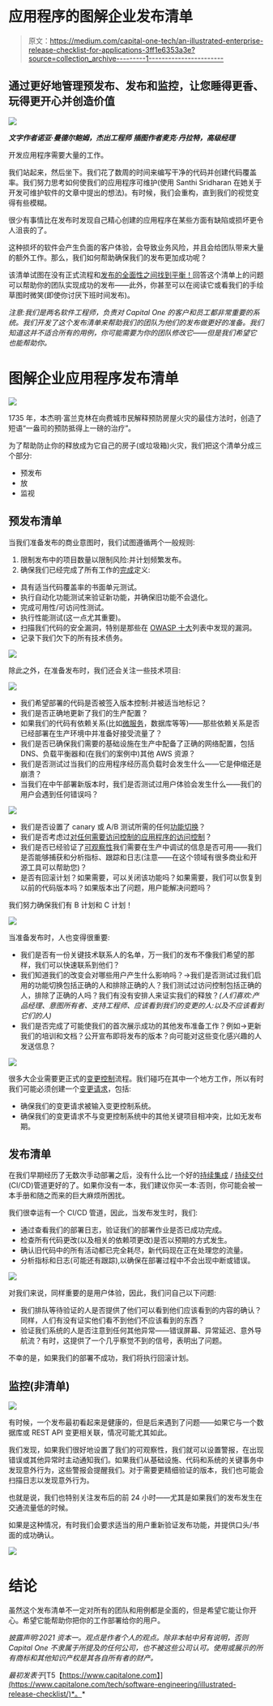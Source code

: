 # 应用程序的图解企业发布清单

> 原文：<https://medium.com/capital-one-tech/an-illustrated-enterprise-release-checklist-for-applications-3ff1e6353a3e?source=collection_archive---------1----------------------->

## 通过更好地管理预发布、发布和监控，让您睡得更香、玩得更开心并创造价值

![](img/ee42c18642683d012c628d638dd02cf1.png)

***文字作者诺亚·曼德尔鲍姆，杰出工程师***
***插图作者麦克·丹拉特，高级经理***

开发应用程序需要大量的工作。

我们站起来，然后坐下。我们花了数周的时间来编写干净的代码并创建代码覆盖率。我们努力思考如何使我们的应用程序可维护(使用 Santhi Sridharan 在她关于开发可维护软件的文章中提出的想法)。有时候，我们会重构，直到我们的视觉变得有些模糊。

很少有事情比在发布时发现自己精心创建的应用程序在某些方面有缺陷或损坏更令人沮丧的了。

这种损坏的软件会产生负面的客户体验，会导致业务风险，并且会给团队带来大量的额外工作。那么，我们如何帮助确保我们的发布更加成功呢？

该清单试图在没有正式流程和[发布的全面性之间找到平衡！](https://www.amazon.com/Release-Design-Deploy-Production-Ready-Software-ebook-dp-B079YWMY2V/dp/B079YWMY2V/ref=mt_other?_encoding=UTF8&me=&qid=)回答这个清单上的问题可以帮助你的团队实现成功的发布——此外，你甚至可以在阅读它或看我们的手绘草图时微笑(即使你讨厌下班时间发布)。

*注意:我们是两名软件工程师，负责对 Capital One 的客户和员工都非常重要的系统。我们开发了这个发布清单来帮助我们的团队为他们的发布做更好的准备。我们知道这并不适合所有的用例，你可能需要为你的团队修改它——但是我们希望它也能帮助你。*

# 图解企业应用程序发布清单

![](img/4454fd8d71df7d166a8f3689c560e2dd.png)

1735 年，本杰明·富兰克林在向费城市民解释预防房屋火灾的最佳方法时，创造了短语“一盎司的预防抵得上一磅的治疗”。

为了帮助防止你的释放成为它自己的房子(或垃圾箱)火灾，我们把这个清单分成三个部分:

*   预发布
*   放
*   监视

## 预发布清单

当我们准备发布的商业意图时，我们试图遵循两个一般规则:

1.  限制发布中的项目数量以限制风险:并计划频繁发布。
2.  确保我们已经完成了所有工作的[完成](https://www.agilealliance.org/glossary/definition-of-done/#q=~(infinite~false~filters~(postType~(~'page~'post~'aa_book~'aa_event_session~'aa_experience_report~'aa_glossary~'aa_research_paper~'aa_video))~searchTerm~'~sort~false~sortDirection~'asc~page~1))定义:

*   具有适当代码覆盖率的书面单元测试。
*   执行自动化功能测试来验证新功能，并确保旧功能不会退化。
*   完成可用性/可访问性测试。
*   执行性能测试(这一点尤其重要)。
*   扫描我们代码的安全漏洞，特别是那些在 [OWASP 十大](https://owasp.org/www-project-top-ten/)列表中发现的漏洞。
*   记录下我们欠下的所有技术债务。

![](img/5bf87646282327b8082fdcff3dc5f2db.png)

除此之外，在准备发布时，我们还会关注一些技术项目:

![](img/3b607ab767d08e29dd143dd76bbcf263.png)

*   我们希望部署的代码是否被签入版本控制:并被适当地标记？
*   我们是否正确地更新了我们的生产配置？
*   如果我们的代码有依赖关系(比如[微服务](https://martinfowler.com/articles/microservices.html)，数据库等等)——那些依赖关系是否已经部署在生产环境中并准备好接受流量了？
*   我们是否已确保我们需要的基础设施在生产中配备了正确的网络配置，包括 DNS、负载平衡器和(在我们的案例中)其他 AWS 资源？
*   我们是否测试过当我们的应用程序经历高负载时会发生什么——它是伸缩还是崩溃？
*   当我们在中午部署新版本时，我们是否测试过用户体验会发生什么——我们的用户会遇到任何错误吗？

![](img/20adc34559f0091622216381a302c141.png)

*   我们是否设置了 canary 或 A/B 测试所需的任何[功能切换](https://martinfowler.com/articles/feature-toggles.html)？
*   我们是否考虑过[对任何需要访问控制的应用程序的访问控制](https://en.wikipedia.org/wiki/Computer_access_control)？
*   我们是否已经验证了[可观察性](https://theagileadmin.com/2018/02/16/monitoring-and-observability/)我们需要在生产中调试的信息是否可用——我们是否能够捕获和分析指标、跟踪和日志(注意——在这个领域有很多商业和开源工具可以帮助您)？
*   是否有回滚计划？如果需要，可以关闭该功能吗？如果需要，我们可以恢复到以前的代码版本吗？如果版本出了问题，用户能解决问题吗？

我们努力确保我们有 B 计划和 C 计划！

![](img/fef3d5a7b54745848d2f10fdcee4c6d9.png)

当准备发布时，人也变得很重要:

*   我们是否有一份关键技术联系人的名单，万一我们的发布不像我们希望的那样，我们可以快速联系到他们？
*   我们知道我们的改变会对哪些用户产生什么影响吗？→我们是否测试过我们启用的功能切换包括正确的人和排除正确的人？我们测试过访问控制包括正确的人，排除了正确的人吗？我们有没有安排人来证实我们的释放？*(人们喜欢:产品经理、意图所有者、支持工程师、应该看到我们的变更的人:以及不应该看到它们的人)*
*   我们是否完成了可能使我们的首次展示成功的其他发布准备工作？例如→更新我们的培训和文档？公开宣布即将发布的版本？向可能对这些变化感兴趣的人发送信息？

![](img/c4c1cb6da86ae603bfa2ef492936690c.png)

很多大企业需要更正式的[变更控制](https://en.wikipedia.org/wiki/Change_control)流程。我们碰巧在其中一个地方工作，所以有时我们可能必须创建一个[变更请求](https://en.wikipedia.org/wiki/Change_request)，包括:

*   确保我们的变更请求被输入变更控制系统。
*   确保我们的变更请求不与变更控制系统中的其他关键项目相冲突，比如无发布期。

## 发布清单

在我们早期经历了无数次手动部署之后，没有什么比一个好的[持续集成](https://www.martinfowler.com/articles/continuousIntegration.html) / [持续交付](https://continuousdelivery.com/) (CI/CD)管道更好的了。如果你没有一本，我们建议你买一本:否则，你可能会被一本手册和随之而来的巨大麻烦所困扰。

我们很幸运有一个 CI/CD 管道，因此，当发布发生时，我们:

*   通过查看我们的部署日志，验证我们的部署作业是否已成功完成。
*   检查所有代码更改(以及相关的依赖项更改)是否以预期的方式发生。
*   确认旧代码中的所有活动都已完全耗尽，新代码现在正在处理您的流量。
*   分析指标和日志(可能还有跟踪),以确保在部署过程中不会出现中断或错误。

![](img/f2d1f3cc7d1dc3eb964d4696aef13bb5.png)

对我们来说，同样重要的是用户体验，因此，我们问自己以下问题:

*   我们排队等待验证的人是否提供了他们可以看到他们应该看到的内容的确认？同样，人们有没有证实他们看不到他们不应该看到的东西？
*   验证我们系统的人是否注意到任何其他异常——错误屏幕、异常延迟、意外导航流？有时，这提供了一个几乎察觉不到的信号，表明出了问题。

不幸的是，如果我们的部署不成功，我们将执行回滚计划。

## 监控(非清单)

![](img/eb872ee0410078726941215d4ac8f1e1.png)

有时候，一个发布最初看起来是健康的，但是后来遇到了问题——如果它与一个数据库或 REST API 变更相关联，情况可能尤其如此。

我们发现，如果我们很好地设置了我们的可观察性，我们就可以设置警报，在出现错误或其他异常时主动通知我们。如果我们从基础设施、代码和系统的关键事务中发现意外行为，这些警报会提醒我们。对于需要更精细验证的版本，我们也可能会扫描日志以发现意外行为。

也就是说，我们也特别关注发布后的前 24 小时——尤其是如果我们的发布发生在交通流量低的时候。

如果是这种情况，有时我们会要求适当的用户重新验证发布功能，并提供口头/书面的成功确认。

![](img/3d953714d3be44b2b8062db9f76c1eaa.png)

# 结论

虽然这个发布清单不一定对所有的团队和用例都是全面的，但是希望它能让你开心。希望它能帮助你把你的工作部署给你的用户。

*披露声明:2021 资本一。观点是作者个人的观点。除非本帖中另有说明，否则 Capital One 不隶属于所提及的任何公司，也不被这些公司认可。使用或展示的所有商标和其他知识产权是其各自所有者的财产。*

*最初发表于*[T5【https://www.capitalone.com】](https://www.capitalone.com/tech/software-engineering/illustrated-release-checklist/)*。*